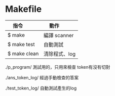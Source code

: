 # Makefile

| 指令         | 動作           |
| ------------ | -------------- |
|$ make        | 編譯 scanner   |
|$ make test   | 自動測試       |
|$ make clean  | 清除程式、log  |

./p_program/        測試用的，只用來檢查 token有沒有切對

./ans_token_log/    經過手動檢查的答案

./test_token_log/   自動測試產生的log
